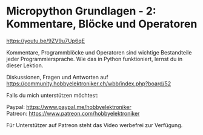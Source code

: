 # Micropython Grundlagen - 2: Kommentare, Blöcke und Operatoren
 
https://youtu.be/9ZV9u7Up6qE

Kommentare, Programmblöcke und Operatoren sind wichtige Bestandteile jeder Programmiersprache. Wie das in Python funktioniert, lernst du in dieser Lektion.

Diskussionen, Fragen und Antworten auf 
https://community.hobbyelektroniker.ch/wbb/index.php?board/52

Falls du mich unterstützen möchtest:

Paypal: https://www.paypal.me/hobbyelektroniker<br>
Patreon: https://www.patreon.com/hobbyelektroniker

Für Unterstützer auf Patreon steht das Video werbefrei zur Verfügung.



